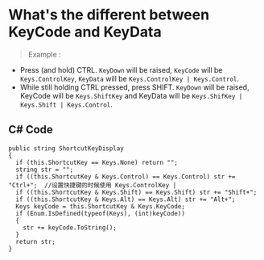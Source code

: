 # What's the different between KeyCode and KeyData

> Example :  
* Press (and hold) CTRL. `KeyDown` will be raised, `KeyCode` will be `Keys.ControlKey`, `KeyData` will be `Keys.ControlKey | Keys.Control`.
* While still holding CTRL pressed, press SHIFT. `KeyDown` will be raised, KeyCode will be `Keys.ShiftKey` and KeyData will be `Keys.ShifKey | Keys.Shift | Keys.Control`.


## C# Code
```
public string ShortcutKeyDisplay
{
  if (this.ShortcutKey == Keys.None) return "";
  string str = "";
  if ((this.ShortcutKey & Keys.Control) == Keys.Control) str += "Ctrl+";  //设置快捷键的时候使用 Keys.ControlKey | 
  if ((this.ShortcutKey & Keys.Shift) == Keys.Shift) str += "Shift+";
  if ((this.ShortcutKey & Keys.Alt) == Keys.Alt) str += "Alt+";
  Keys keyCode = this.ShortcutKey & Keys.KeyCode;
  if (Enum.IsDefined(typeof(Keys), (int)keyCode))
  {
    str += keyCode.ToString();
  }
  return str;
}
```
